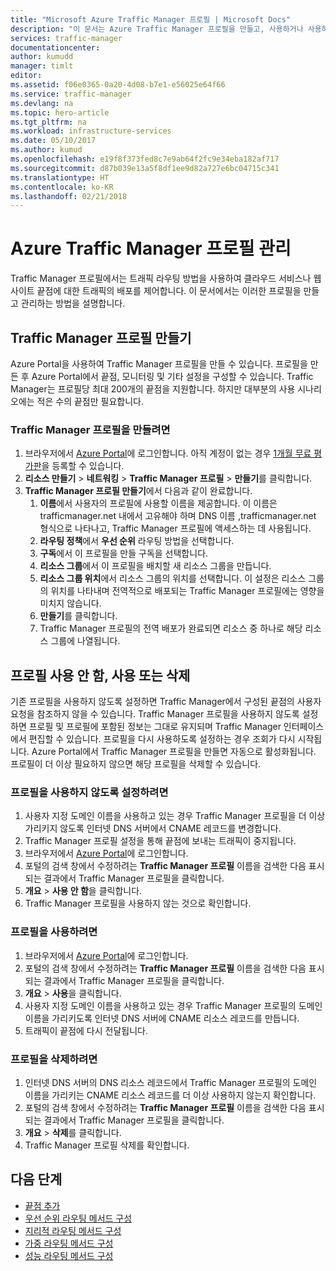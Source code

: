 ```yaml
---
title: "Microsoft Azure Traffic Manager 프로필 | Microsoft Docs"
description: "이 문서는 Azure Traffic Manager 프로필을 만들고, 사용하거나 사용하지 않도록 설정하며, 삭제하는 데 도움이 됩니다."
services: traffic-manager
documentationcenter: 
author: kumudd
manager: timlt
editor: 
ms.assetid: f06e0365-0a20-4d08-b7e1-e56025e64f66
ms.service: traffic-manager
ms.devlang: na
ms.topic: hero-article
ms.tgt_pltfrm: na
ms.workload: infrastructure-services
ms.date: 05/10/2017
ms.author: kumud
ms.openlocfilehash: e19f8f373fed8c7e9ab64f2fc9e34eba182af717
ms.sourcegitcommit: d87b039e13a5f8df1ee9d82a727e6bc04715c341
ms.translationtype: HT
ms.contentlocale: ko-KR
ms.lasthandoff: 02/21/2018
---
```

# <a name="manage-an-azure-traffic-manager-profile"></a>Azure Traffic Manager 프로필 관리

Traffic Manager 프로필에서는 트래픽 라우팅 방법을 사용하여 클라우드 서비스나 웹 사이트 끝점에 대한 트래픽의 배포를 제어합니다. 이 문서에서는 이러한 프로필을 만들고 관리하는 방법을 설명합니다.

## <a name="create-a-traffic-manager-profile"></a>Traffic Manager 프로필 만들기

Azure Portal을 사용하여 Traffic Manager 프로필을 만들 수 있습니다. 프로필을 만든 후 Azure Portal에서 끝점, 모니터링 및 기타 설정을 구성할 수 있습니다. Traffic Manager는 프로필당 최대 200개의 끝점을 지원합니다. 하지만 대부분의 사용 시나리오에는 적은 수의 끝점만 필요합니다.

### <a name="to-create-a-traffic-manager-profile"></a>Traffic Manager 프로필을 만들려면

1. 브라우저에서 [Azure Portal](http://portal.azure.com)에 로그인합니다. 아직 계정이 없는 경우 [1개월 무료 평가판](https://azure.microsoft.com/free/)을 등록할 수 있습니다. 
2. **리소스 만들기** > **네트워킹** > **Traffic Manager 프로필** > **만들기**를 클릭합니다.
4. **Traffic Manager 프로필 만들기**에서 다음과 같이 완료합니다.
    1. **이름**에서 사용자의 프로필에 사용할 이름을 제공합니다. 이 이름은 trafficmanager.net 내에서 고유해야 하며 DNS 이름 <name>,trafficmanager.net 형식으로 나타나고, Traffic Manager 프로필에 액세스하는 데 사용됩니다.
    2. **라우팅 정책**에서 **우선 순위** 라우팅 방법을 선택합니다.
    3. **구독**에서 이 프로필을 만들 구독을 선택합니다.
    4. **리소스 그룹**에서 이 프로필을 배치할 새 리소스 그룹을 만듭니다.
    5. **리소스 그룹 위치**에서 리소스 그룹의 위치를 선택합니다. 이 설정은 리소스 그룹의 위치를 나타내며 전역적으로 배포되는 Traffic Manager 프로필에는 영향을 미치지 않습니다.
    6. **만들기**를 클릭합니다.
    7. Traffic Manager 프로필의 전역 배포가 완료되면 리소스 중 하나로 해당 리소스 그룹에 나열됩니다.

## <a name="disable-enable-or-delete-a-profile"></a>프로필 사용 안 함, 사용 또는 삭제

기존 프로필을 사용하지 않도록 설정하면 Traffic Manager에서 구성된 끝점의 사용자 요청을 참조하지 않을 수 있습니다. Traffic Manager 프로필을 사용하지 않도록 설정하면 프로필 및 프로필에 포함된 정보는 그대로 유지되며 Traffic Manager 인터페이스에서 편집할 수 있습니다.  프로필을 다시 사용하도록 설정하는 경우 조회가 다시 시작됩니다. Azure Portal에서 Traffic Manager 프로필을 만들면 자동으로 활성화됩니다. 프로필이 더 이상 필요하지 않으면 해당 프로필을 삭제할 수 있습니다.

### <a name="to-disable-a-profile"></a>프로필을 사용하지 않도록 설정하려면

1. 사용자 지정 도메인 이름을 사용하고 있는 경우 Traffic Manager 프로필을 더 이상 가리키지 않도록 인터넷 DNS 서버에서 CNAME 레코드를 변경합니다.
2. Traffic Manager 프로필 설정을 통해 끝점에 보내는 트래픽이 중지됩니다.
3. 브라우저에서 [Azure Portal](http://portal.azure.com)에 로그인합니다.
2. 포털의 검색 창에서 수정하려는 **Traffic Manager 프로필** 이름을 검색한 다음 표시되는 결과에서 Traffic Manager 프로필을 클릭합니다.
3. **개요** > **사용 안 함**을 클릭합니다.
4. Traffic Manager 프로필을 사용하지 않는 것으로 확인합니다.

### <a name="to-enable-a-profile"></a>프로필을 사용하려면

1. 브라우저에서 [Azure Portal](http://portal.azure.com)에 로그인합니다.
2. 포털의 검색 창에서 수정하려는 **Traffic Manager 프로필** 이름을 검색한 다음 표시되는 결과에서 Traffic Manager 프로필을 클릭합니다.
3. **개요** > **사용**을 클릭합니다.
1. 사용자 지정 도메인 이름을 사용하고 있는 경우 Traffic Manager 프로필의 도메인 이름을 가리키도록 인터넷 DNS 서버에 CNAME 리소스 레코드를 만듭니다.
2. 트래픽이 끝점에 다시 전달됩니다.

### <a name="to-delete-a-profile"></a>프로필을 삭제하려면

1. 인터넷 DNS 서버의 DNS 리소스 레코드에서 Traffic Manager 프로필의 도메인 이름을 가리키는 CNAME 리소스 레코드를 더 이상 사용하지 않는지 확인합니다.
2. 포털의 검색 창에서 수정하려는 **Traffic Manager 프로필** 이름을 검색한 다음 표시되는 결과에서 Traffic Manager 프로필을 클릭합니다.
3. **개요** > **삭제**를 클릭합니다.
4. Traffic Manager 프로필 삭제를 확인합니다.

## <a name="next-steps"></a>다음 단계

* [끝점 추가](traffic-manager-endpoints.md)
* [우선 순위 라우팅 메서드 구성](traffic-manager-configure-priority-routing-method.md)
* [지리적 라우팅 메서드 구성](traffic-manager-configure-geographic-routing-method.md) 
* [가중 라우팅 메서드 구성](traffic-manager-configure-weighted-routing-method.md)
* [성능 라우팅 메서드 구성](traffic-manager-configure-performance-routing-method.md)
